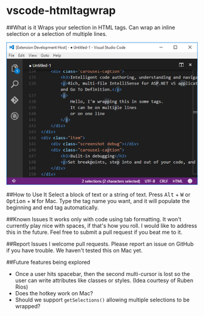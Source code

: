 # vscode-htmltagwrap
##What is it
Wraps your selection in HTML tags.  Can wrap an inline selection or a selection of multiple lines.

![Wrap text in your images](images/screenshot.PNG)

##How to Use It
Select a block of text or a string of text.  Press <kbd>Alt</kbd> + <kbd>W</kbd> or <kbd>Option</kbd> + <kbd>W</kbd> for Mac.  Type the tag name you want, and it will populate the beginning and end tag automatically.

##Known Issues
It works only with code using tab formatting.  It won't currently play nice with spaces, if that's how you roll.  I would like to address this in the future.  Feel free to submit a pull request if you beat me to it.

##Report Issues
I welcome pull requests.  Please report an issue on GitHub if you have trouble.  We haven't tested this on Mac yet.

##Future features being explored
- Once a user hits spacebar, then the second multi-cursor is lost so the user can write attributes like classes or styles. (Idea courtesy of Ruben Rios)
- Does the hotkey work on Mac?
- Should we support `getSelections()` allowing multiple selections to be wrapped?
